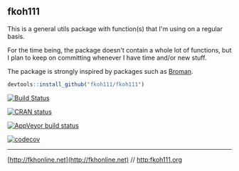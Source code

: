 ## fkoh111  

This is a general utils package with function(s) that I'm using on a regular basis.  

For the time being, the package doesn't contain a whole lot of functions, but I plan to keep on committing whenever I have time and/or new stuff.  

The package is strongly inspired by packages such as [Broman](https://github.com/kbroman/broman).

```r
devtools::install_github("fkoh111/fkoh111")
```

<!-- badges: start -->
[![Build Status](https://travis-ci.com/fkoh111/fkoh111.svg?branch=master)](https://travis-ci.com/fkoh111/fkoh111)  

[![CRAN status](https://www.r-pkg.org/badges/version-ago/zzlite)](https://CRAN.R-project.org/package=zzlite)

[![AppVeyor build status](https://ci.appveyor.com/api/projects/status/github/fkoh111/fkoh111?branch=master&svg=true)](https://ci.appveyor.com/project/fkoh111/fkoh111)  

[![codecov](https://codecov.io/gh/fkoh111/fkoh111/branch/master/graph/badge.svg)](https://codecov.io/gh/fkoh111/fkoh111)  
<!-- badges: end -->

---

[http://fkhonline.net](http://fkhonline.net) // [http:fkoh111.org](http://fkoh111.org)  
